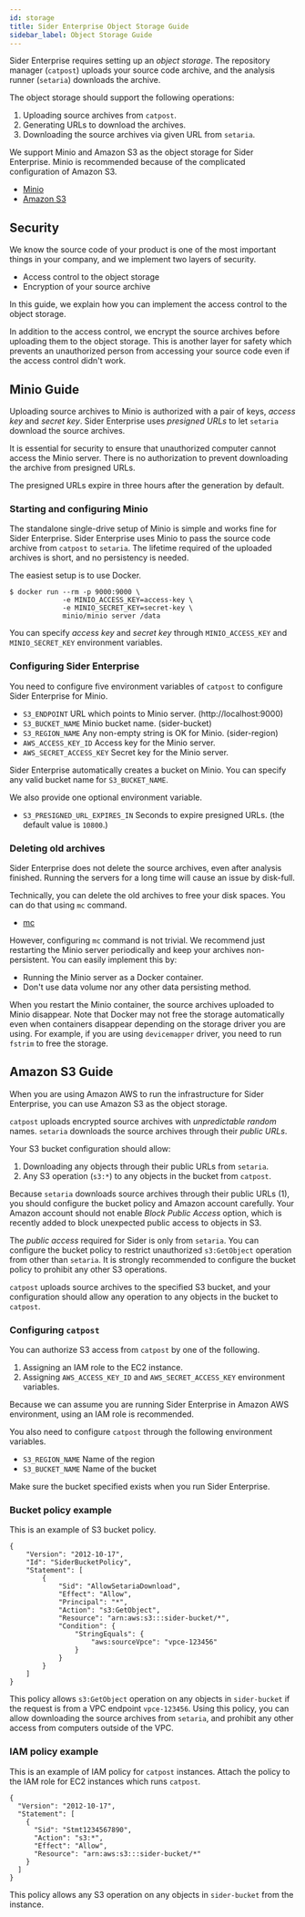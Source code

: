 ```yaml
---
id: storage
title: Sider Enterprise Object Storage Guide
sidebar_label: Object Storage Guide
---
```


Sider Enterprise requires setting up an _object storage_. The repository manager (`catpost`) uploads your source code archive, and the analysis runner (`setaria`) downloads the archive.

The object storage should support the following operations:

1. Uploading source archives from `catpost`.
2. Generating URLs to download the archives.
3. Downloading the source archives via given URL from `setaria`.

We support Minio and Amazon S3 as the object storage for Sider Enterprise. Minio is recommended because of the complicated configuration of Amazon S3.

* [Minio](https://www.minio.io/)
* [Amazon S3](https://aws.amazon.com/s3/)

## Security

We know the source code of your product is one of the most important things in your company, and we implement two layers of security.

* Access control to the object storage
* Encryption of your source archive

In this guide, we explain how you can implement the access control to the object storage.

In addition to the access control, we encrypt the source archives before uploading them to the object storage. This is another layer for safety which prevents an unauthorized person from accessing your source code even if the access control didn't work.

## Minio Guide

Uploading source archives to Minio is authorized with a pair of keys, _access key_ and _secret key_. Sider Enterprise uses _presigned URLs_ to let `setaria` download the source archives.

It is essential for security to ensure that unauthorized computer cannot access the Minio server. There is no authorization to prevent downloading the archive from presigned URLs.

The presigned URLs expire in three hours after the generation by default.

### Starting and configuring Minio

The standalone single-drive setup of Minio is simple and works fine for Sider Enterprise. Sider Enterprise uses Minio to pass the source code archive from `catpost` to `setaria`. The lifetime required of the uploaded archives is short, and no persistency is needed. 

The easiest setup is to use Docker.

```
$ docker run --rm -p 9000:9000 \
             -e MINIO_ACCESS_KEY=access-key \
             -e MINIO_SECRET_KEY=secret-key \
             minio/minio server /data
```

You can specify _access key_ and _secret key_ through `MINIO_ACCESS_KEY` and `MINIO_SECRET_KEY` environment variables.

### Configuring Sider Enterprise

You need to configure five environment variables of `catpost` to configure Sider Enterprise for Minio.

* `S3_ENDPOINT` URL which points to Minio server. (http://localhost:9000)
* `S3_BUCKET_NAME` Minio bucket name. (sider-bucket)
* `S3_REGION_NAME` Any non-empty string is OK for Minio. (sider-region)
* `AWS_ACCESS_KEY_ID` Access key for the Minio server.
* `AWS_SECRET_ACCESS_KEY` Secret key for the Minio server.

Sider Enterprise automatically creates a bucket on Minio. You can specify any valid bucket name for `S3_BUCKET_NAME`.

We also provide one optional environment variable.

* `S3_PRESIGNED_URL_EXPIRES_IN` Seconds to expire presigned URLs. (the default value is `10800`.)

### Deleting old archives

Sider Enterprise does not delete the source archives, even after analysis finished. Running the servers for a long time will cause an issue by disk-full.

Technically, you can delete the old archives to free your disk spaces. You can do that using `mc` command.

* [mc](https://github.com/minio/mc)

However, configuring `mc` command is not trivial. We recommend just restarting the Minio server periodically and keep your archives non-persistent. You can easily implement this by:

* Running the Minio server as a Docker container.
* Don't use data volume nor any other data persisting method.

When you restart the Minio container, the source archives uploaded to Minio disappear. Note that Docker may not free the storage automatically even when containers disappear depending on the storage driver you are using. For example, if you are using `devicemapper` driver, you need to run `fstrim` to free the storage.

## Amazon S3 Guide

When you are using Amazon AWS to run the infrastructure for Sider Enterprise, you can use Amazon S3 as the object storage.

`catpost` uploads encrypted source archives with _unpredictable random_ names. `setaria` downloads the source archives through their _public URLs_.

Your S3 bucket configuration should allow:

1. Downloading any objects through their public URLs from `setaria`.
2. Any S3 operation (`s3:*`) to any objects in the bucket from `catpost`.

Because `setaria` downloads source archives through their public URLs (1), you should configure the bucket policy and Amazon account carefully. Your Amazon account should not enable _Block Public Access_ option, which is recently added to block unexpected public access to objects in S3.

The _public access_ required for Sider is only from `setaria`. You can configure the bucket policy to restrict unauthorized `s3:GetObject` operation from other than `setaria`. It is strongly recommended to configure the bucket policy to prohibit any other S3 operations.

`catpost` uploads source archives to the specified S3 bucket, and your configuration should allow any operation to any objects in the bucket to `catpost`.

### Configuring `catpost`

You can authorize S3 access from `catpost` by one of the following.

1. Assigning an IAM role to the EC2 instance.
2. Assigning `AWS_ACCESS_KEY_ID` and `AWS_SECRET_ACCESS_KEY` environment variables.

Because we can assume you are running Sider Enterprise in Amazon AWS environment, using an IAM role is recommended.

You also need to configure `catpost` through the following environment variables.

* `S3_REGION_NAME` Name of the region
* `S3_BUCKET_NAME` Name of the bucket

Make sure the bucket specified exists when you run Sider Enterprise.

### Bucket policy example

This is an example of S3 bucket policy.

```
{
    "Version": "2012-10-17",
    "Id": "SiderBucketPolicy",
    "Statement": [
        {
            "Sid": "AllowSetariaDownload",
            "Effect": "Allow",
            "Principal": "*",
            "Action": "s3:GetObject",
            "Resource": "arn:aws:s3:::sider-bucket/*",
            "Condition": {
                "StringEquals": {
                    "aws:sourceVpce": "vpce-123456"
                }
            }
        }
    ]
}

```

This policy allows `s3:GetObject` operation on any objects in `sider-bucket` if the request is from a VPC endpoint `vpce-123456`. Using this policy, you can allow downloading the source archives from `setaria`, and prohibit any other access from computers outside of the VPC.

### IAM policy example

This is an example of IAM policy for `catpost` instances. Attach the policy to the IAM role for EC2 instances which runs `catpost`.

```
{
  "Version": "2012-10-17",
  "Statement": [
    {
      "Sid": "Stmt1234567890",
      "Action": "s3:*",
      "Effect": "Allow",
      "Resource": "arn:aws:s3:::sider-bucket/*"
    }
  ]
}
```

This policy allows any S3 operation on any objects in `sider-bucket` from the instance.

